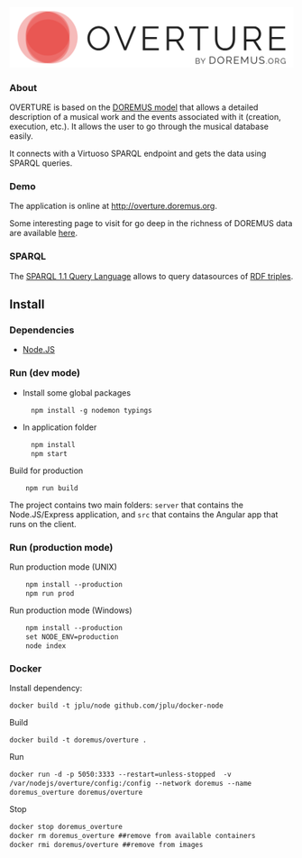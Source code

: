 ![OVERTURE](/src/img/logos/overture.logo.color.png)

### About
OVERTURE is based on the [DOREMUS model][1] that allows a detailed description of a musical work and the events associated with it (creation, execution, etc.). It allows the user to go through the musical database easily.

It connects with a Virtuoso SPARQL endpoint and gets the data using SPARQL queries.

### Demo

The application is online at http://overture.doremus.org.

Some interesting page to visit for go deep in the richness of DOREMUS data are available [here](./EXAMPLES.md).

### SPARQL
The [SPARQL 1.1 Query Language][2] allows to query datasources of [RDF triples][3].


## Install
### Dependencies

- [Node.JS](https://nodejs.org/en/)

### Run (dev mode)
- Install some global packages

        npm install -g nodemon typings

- In application folder

        npm install
        npm start

Build for production

        npm run build

The project contains two main folders: `server` that contains the Node.JS/Express application, and `src` that contains the Angular app that runs on the client.

### Run (production mode)

Run production mode (UNIX)

        npm install --production
        npm run prod

Run production mode (Windows)

        npm install --production
        set NODE_ENV=production
        node index

### Docker

Install dependency:

    docker build -t jplu/node github.com/jplu/docker-node

Build

    docker build -t doremus/overture .

Run

    docker run -d -p 5050:3333 --restart=unless-stopped  -v /var/nodejs/overture/config:/config --network doremus --name doremus_overture doremus/overture

Stop

    docker stop doremus_overture
    docker rm doremus_overture ##remove from available containers
    docker rmi doremus/overture ##remove from images

[1]: https://drive.google.com/file/d/0B_nxZpGQv9GKZmpKRGl2dmRENGc/view
[2]: https://www.w3.org/TR/sparql11-query/
[3]: https://www.w3.org/TR/rdf11-concepts/
